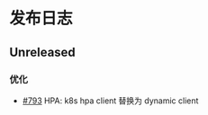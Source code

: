 # 发布日志

## Unreleased

### 优化
- [#793](https://github.com/Tencent/bk-bcs-saas/issues/793) HPA: k8s hpa client 替换为 dynamic client
